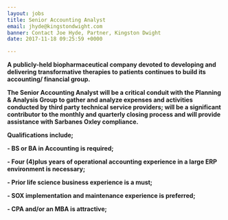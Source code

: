 ```yaml
---
layout: jobs
title: Senior Accounting Analyst
email: jhyde@kingstondwight.com
banner: Contact Joe Hyde, Partner, Kingston Dwight
date: 2017-11-18 09:25:59 +0000

---
```

**A publicly-held biopharmaceutical company devoted to developing and delivering transformative therapies to patients continues to build its accounting/ financial group.**

**The Senior Accounting Analyst will be a critical conduit with the Planning & Analysis Group to gather and analyze expenses and activities conducted by third party technical service providers; will be a significant contributor to the monthly and quarterly closing process and will provide assistance with Sarbanes Oxley compliance.**

**Qualifications include;**

**- BS or BA in Accounting is required;**

**- Four (4)plus years of operational accounting experience in a large ERP environment is necessary;**

**- Prior life science business experience is a must;**

**- SOX implementation and maintenance experience is preferred;**

**- CPA and/or an MBA is attractive;**